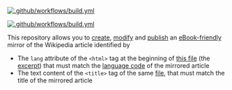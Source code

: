 [![.github/workflows/build.yml](https://github.com/ebookipedia/ebook/actions/workflows/build.yml/badge.svg)](https://github.com/ebookipedia/ebook/actions/workflows/build.yml)

[![.github/workflows/build.yml](https://github.com/ebookipedia/ebook/actions/workflows/build.yml/badge.svg)](https://github.com/ebookipedia/ebook/actions?query=workflows%3Abuild)

This repository allows you to [create](), [modify]() and [publish]() an [eBook-friendly]() mirror of the Wikipedia article identified by
* The `lang` attribute of the `<html>` tag at the beginning of [this file](../../tree/main/editable/excerpt.html) (the [excerpt](https://ebookipedia.github.io/excerpt)) that must match the [language code](https://ebookipedia.github.io/lang) of the mirrored article
* The text content of the `<title>` tag of the same [file](../../edit/main/editable/excerpt.html), that must match the title of the mirrored article
